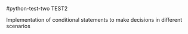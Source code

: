 #python-test-two TEST2

Implementation of conditional statements to make decisions in different scenarios 
